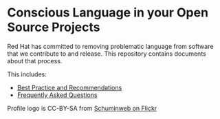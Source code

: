 # Conscious Language in your Open Source Projects

Red Hat has committed to removing problematic language from software
that we contribute to and release. This repository contains documents
about that process.

This includes:

 * [Best Practice and Recommendations](https://github.com/conscious-lang/conscious-lang-docs/blob/master/recommendations.md)
 * [Frequently Asked Questions](https://github.com/conscious-lang/conscious-lang-docs/blob/master/faq.md)

Profile logo is CC-BY-SA from [Schuminweb on Flickr](https://www.flickr.com/photos/64873675@N00/50067689637/)

